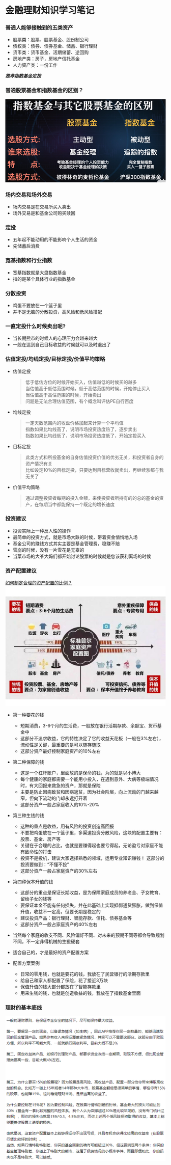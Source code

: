 # 金融理财知识学习笔记

### 普通人能够接触到的五类资产
+ 股票类：股票、股票基金、股份制公司
+ 债权类：债券、债券基金、储蓄、银行理财
+ 货币类：货币基金、活期储蓄、逆回购
+ 房地产类：房子，房地产信托基金
+ 人力资产类：一份工作

***推荐指数基金定投***

### 普通股票基金和指数基金的区别？
![指数基金和其他股票基金的区别](./img/指数基金和其他股票基金的区别.png "指数基金和其他股票基金的区别")

### 场内交易和场外交易
+ 场内交易是在交易所买入卖出
+ 场外交易是和基金公司购买赎回

### 定投
+ 五年起不能动用的不能影响个人生活的资金
+ 先储蓄后消费

### 宽基指数和行业指数
+ 宽基指数就是大盘指数基金
+ 指的是某个具体行业的指数基金

### 分散投资
+ 鸡蛋不要放在一个篮子里
+ 并不是无脑的分散投资，高风险和低风险搭配

### 一直定投什么时候卖出呢?
+ 当长期熊市的时候人的心理压力会越来越大
+ 一般在达到自己目标收益的时候就可以及时退出了

### 估值定投/均线定投/目标定投/价值平均策略
+ 估值定投
	> 低于低估方位的时候开始买入，估值越低的时候买的越多  
	> 当估值高于低估范围时候，低于高估范围的时候，开始停止买入  
	> 当估值高于高估范围的时候，开始卖出  
	> 问题是无法合理估值范围，有个概念叫评估PE自行百度  
+ 均线定投
	> 一定天数范围内的收盘价格加起来计算一个平均值  
	> 指数如果比均线高了，说明市场投资热度热了，逐步卖出  
	> 指数如果比均线低了，说明市场投资热度低了，开始定投买入  
+ 目标定投
	> 此类方式和所投基金的自身估值投资价值的优劣无关，和投资者自身的资产情况有关  
	> 比如设定10%的目标定投，只要达到目标营收就卖出，再继续涨都与我无关了  
+ 价值平均策略
	> 通过调整投资者每期的投入金额，来使投资者所持有的的总的基金的资产，在每期当中都能保持一个既定的增长速度  

### 投资建议
+ 投资实际上一种反人性的操作
+ 最简单的投资方式，就是市场大跌的时候，带着资金悄悄地入场
+ 基金公司的赚钱方式其实主要是基金管理费，稳赚不赔
+ 雪崩的时候，没有一片雪花是无辜的
+ 当菜市场的大爷大妈们都开始讨论股票的时候就是您该获利离场的时候

### 资产配置建议
[如何制定合理的资产配置的比例？](https://www.zhihu.com/question/39286008 "如何制定合理的资产配置的比例？")
![标准普尔家庭资产配置图](./img/标准普尔家庭资产配置图.jpg "标准普尔家庭资产配置图")

+ 第一种要花的钱
	- 短期消费，3-6个月的生活费，一般放在银行活期存款、余额宝、货币基金中  
	- 这部分不追求收益，它的特性决定了它的收益天花板（一般在3%左右），流动性是关键，最重要的是可以随存随取  
	- 这部分资产最好控制家庭资产的10%左右  
+ 第二种保障的钱
	- 这是一个杠杆账户，里面放的是保命的钱，为的就是以小博大  
	- 每个健康的家庭都需要一个能用小投入，在遇到意外、大病等极端情况时，有大回报来救急的资产，那就是保险  
	- 主要是防止因病致贫和因病返贫，因为社会阶层，向上流动的门越来越窄，但向下流动的门却永远打开着  
	- 这部分资产一般占家庭收入的10%-20%  
+ 第三种生钱的钱
	- 这种的重点是收益，用有风险的投资创造高回报
	- 不要把鸡蛋放在一个篮子里，多渠道投资分散风险，这块的配置主要有：股票、基金、房产等  
	- 关键在于合理的占比，也就是要赚得起也要亏得起，无论盈亏对家庭不能有致命性的打击  
	- 投资不是投机，建议大家选择熟悉的领域，运用专业知识赚钱！ 这部分的投资要做到：“不懂不投”  
	- 这部分资产一般占家庭资产的30%左右  
+ 第四种保本升值的钱
	- 这部分的重点是保证长期收益，是为保障家庭成员的养老金、子女教育、留给子女的钱等  
	- 要保证本金不能有任何损失，并在此基础上实现抵御通货膨胀，做到保值升值，收益不一定高，但要长期是稳定的  
	- 建议投资产品：银行理财、智能存款、信托、债券基金等  
	- 这部分资产一般占家庭资产的40%左右 
	
+ 当然每个家庭的收支不同、风险偏好不同、对未来的预期不同等都会导致规划不同，不一定非得机械的生搬硬套  
+ 适合自己的，才是最好的资产配置方案
+ 配置方案案例
	- 日常的零用钱，也就是要花的钱，我放在了民营银行的活期存款里  
	- 给自己和家人都配置了保险，花了接近3万块  
	- 保值升值的钱大部分都放在了智能存款里  
	- 用来生钱的钱，也就是创造收益的钱，我放在了指数基金里面  

### 理财的基本底线
!["理财的基本底线"](./img/理财的基本底线.png "理财的基本底线")